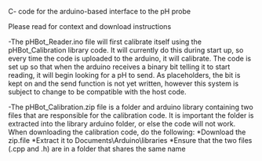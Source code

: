 C- code for the arduino-based interface to the pH probe

Please read for context and download instructions

-The pHBot_Reader.ino file will first calibrate itself using the pHBot_Calibration library code.
It will currently do this during start up, so every time the code is uploaded to the arduino, it will calibrate.
The code is set up so that when the arduino receives a binary bit telling it to start reading, it will begin looking for a pH to send.
As placeholders, the bit is kept on and the send function is not yet written, however this system is subject to change to be compatible with the host code.

-The pHBot_Calibration.zip file is a folder and arduino library containing two files that are responsible for the calibration code.
It is important the folder is extracted into the library arduino folder, or else the code will not work.
When downloading the calibration code, do the following:
*Download the zip.file
*Extract it to Documents\Arduino\libraries
*Ensure that the two files (.cpp and .h) are in a folder that shares the same name

